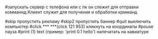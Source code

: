 #запускать сервер с телефона или с пк он слежит для отправки комманнд.Клиент служит для получения и обработки крмманд


#skip пропустить рекламу
#skip2 пропустить баннер
#quit выключить компьютер
#click *** ***(click 121 953) кликнуть на координаты
#pouse пауза
#print (1) text (пример: 'print 0.1 hello') напечатать на кавиатуре
